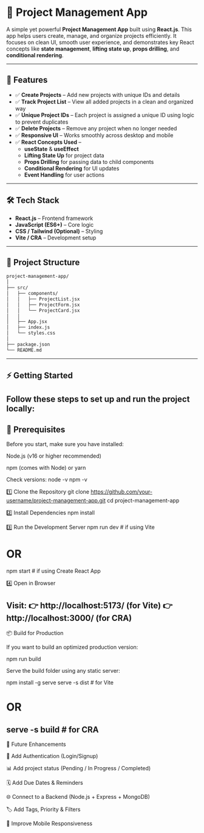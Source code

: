 # 📌 Project Management App  

A simple yet powerful **Project Management App** built using **React.js**. This app helps users create, manage, and organize projects efficiently. It focuses on clean UI, smooth user experience, and demonstrates key React concepts like **state management**, **lifting state up**, **props drilling**, and **conditional rendering**.  

---

## 🚀 Features  

- ✅ **Create Projects** – Add new projects with unique IDs and details  
- ✅ **Track Project List** – View all added projects in a clean and organized way  
- ✅ **Unique Project IDs** – Each project is assigned a unique ID using logic to prevent duplicates  
- ✅ **Delete Projects** – Remove any project when no longer needed  
- ✅ **Responsive UI** – Works smoothly across desktop and mobile  
- ✅ **React Concepts Used** –  
  - **useState** & **useEffect**  
  - **Lifting State Up** for project data  
  - **Props Drilling** for passing data to child components  
  - **Conditional Rendering** for UI updates  
  - **Event Handling** for user actions  

---

## 🛠️ Tech Stack  

- **React.js** – Frontend framework  
- **JavaScript (ES6+)** – Core logic  
- **CSS / Tailwind (Optional)** – Styling  
- **Vite / CRA** – Development setup  

---

## 📂 Project Structure  

```bash
project-management-app/
│
├── src/
│   ├── components/
│   │   ├── ProjectList.jsx
│   │   ├── ProjectForm.jsx
│   │   └── ProjectCard.jsx
│   │
│   ├── App.jsx
│   ├── index.js
│   └── styles.css
│
├── package.json
└── README.md

```
---

## ⚡ Getting Started

Follow these steps to set up and run the project locally:
---
## 🔑 Prerequisites

Before you start, make sure you have installed:

Node.js
 (v16 or higher recommended)

npm
 (comes with Node) or yarn

Check versions:
node -v
npm -v


1️⃣ Clone the Repository
git clone https://github.com/your-username/project-management-app.git
cd project-management-app

2️⃣ Install Dependencies
npm install

3️⃣ Run the Development Server
npm run dev   # if using Vite
# OR
npm start     # if using Create React App

4️⃣ Open in Browser

Visit:
👉 http://localhost:5173/
 (for Vite)
👉 http://localhost:3000/
 (for CRA)
---
📦 Build for Production

If you want to build an optimized production version:

npm run build


Serve the build folder using any static server:

npm install -g serve
serve -s dist   # for Vite
# OR
serve -s build  # for CRA
---
🎯 Future Enhancements

🔐 Add Authentication (Login/Signup)

📊 Add project status (Pending / In Progress / Completed)

🗓️ Add Due Dates & Reminders

🌐 Connect to a Backend (Node.js + Express + MongoDB)

🏷️ Add Tags, Priority & Filters

📱 Improve Mobile Responsiveness
